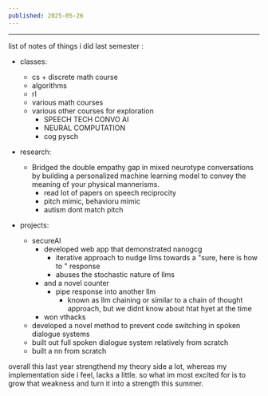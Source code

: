```yaml
---
published: 2025-05-26
---
```


----

list of notes of things i did last semester :

- classes:
	- cs + discrete math course
	- algorithms
	- rl
	- various math courses
	- various other courses for exploration
		- SPEECH TECH CONVO AI
		- NEURAL COMPUTATION
		- cog pysch

- research:
	- Bridged the double empathy gap in mixed neurotype conversations by building a personalized machine learning model to convey the meaning of your physical mannerisms.
		- read lot of papers on speech reciprocity
		- pitch mimic, behavioru mimic
		- autism dont match pitch
	
- projects:
	- secureAI
		- developed web app that demonstrated nanogcg 
			- iterative approach to nudge llms towards a "sure, here is how to " response
			- abuses the stochastic nature of llms
		- and a novel counter
			- pipe response into another llm
				- known as llm chaining or similar to a chain of thought approach, but we didnt know about htat hyet at the time
		- won vthacks 
	- developed a novel method to prevent code switching in spoken dialogue systems 
	- built out full spoken dialogue system relatively from scratch
	- built a nn from scratch


overall this last year strengthend my theory side a lot, whereas my implementation side i feel, lacks a little. so what im most excited for is to grow that weakness and turn it into a strength this summer.

